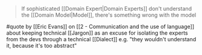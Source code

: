 > If sophisticated [[Domain Expert|Domain Experts]] don't understand the [[Domain Model|Model]], there's something wrong with the model

#quote by [[Eric Evans]] on [[2 - Communication and the use of language]] about keeping technical [[Jargon]] as an excuse for isolating the experts from the devs through a technical [[Dialect]] e.g. "they wouldn't understand it, because it's too abstract"